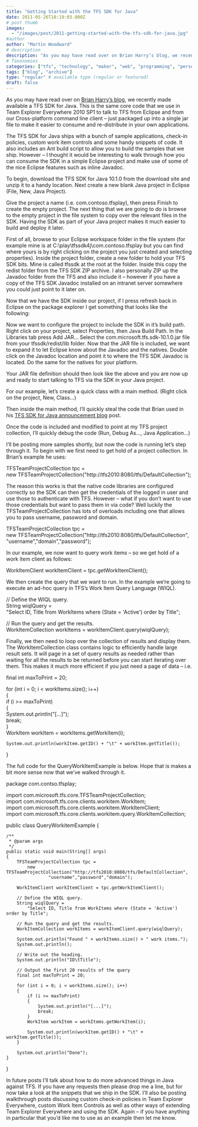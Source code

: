 ```yaml
---
title: "Getting Started with the TFS SDK for Java"
date: 2011-05-26T18:19:03.000Z
# post thumb
images:
  - "/images/post/2011-getting-started-with-the-tfs-sdk-for-java.jpg"
#author
author: "Martin Woodward"
# description
description: "As you may have read over on Brian Harry’s blog, we recently made available a TFS SDK for Java."
# Taxonomies
categories: ["tfs", "technology", "maker", "web", "programming", "personal"]
tags: ["blog", "archive"]
type: "regular" # available type (regular or featured)
draft: false
---
```

As you may have read over on [Brian Harry’s blog](http://blogs.msdn.com/b/bharry/archive/2011/05/16/announcing-a-java-sdk-for-tfs.aspx), we recently made available a TFS SDK for Java.  This is the same core code that we use in Team Explorer Everywhere 2010 SP1 to talk to TFS from Eclipse and from our Cross-platform command line client – just packaged up into a single jar file to make it easier to consume and re-distribute in your own applications.  

The TFS SDK for Java ships with a bunch of sample applications, check-in policies, custom work item controls and some handy snippets of code.  It also includes an Ant build script to allow you to build the samples that we ship.  However – I thought it would be interesting to walk through how you can consume the SDK in a simple Eclipse project and make use of some of the nice Eclipse features such as inline Javadoc.  

To begin, download the TFS SDK for Java 10.1.0 from the download site and unzip it to a handy location. Next create a new blank Java project in Eclipse (File, New, Java Project).  

Give the project a name (i.e. com.contoso.tfsplay), then press Finish to create the empty project.  The next thing that we are going to do is browse to the empty project in the file system to copy over the relevant files in the SDK.  Having the SDK as part of your Java project makes it much easier to build and deploy it later.  

First of all, browse to your Eclipse workspace folder in the file system (for example mine is at C:\play\tfssdk4j\com.contoso.tfsplay but you can find where yours is by right clicking on the project you just created and selecting properties).  Inside the project folder, create a new folder to hold your TFS SDK bits.  Mine is called tfssdk at the root at the folder.  Inside this copy the redist folder from the TFS SDK ZIP archive.  I also personally ZIP up the Javadoc folder from the TFS and also include it – however if you have a copy of the TFS SDK Javadoc installed on an intranet server somewhere you could just point to it later on.  

Now that we have the SDK inside our project, if I press refresh back in Eclipse on the package explorer I get something that looks like the following:  

[](http://www.woodwardweb.com/Windows-Live-Writer/Getting-Started-with-the-TFS-SDK-for-Jav_8CCD/image_5.png)  

Now we want to configure the project to include the SDK in it’s build path. Right click on your project, select Properties, then Java Build Path.  In the Libraries tab press Add JAR… Select the com.microsoft.tfs.sdk-10.1.0.jar file from your tfssdk/redist/lib folder.  Now that the JAR file is included, we want to expand it to let Eclipse know about the Javadoc and the natives.  Double click on the Javadoc location and point it to where the TFS SDK Javadoc is located.  Do the same for the natives for your platform.  

[](http://www.woodwardweb.com/Windows-Live-Writer/Getting-Started-with-the-TFS-SDK-for-Jav_8CCD/image_11.png)  

Your JAR file definition should then look like the above and you are now up and ready to start talking to TFS via the SDK in your Java project.  

For our example, let’s create a quick class with a main method. (Right click on the project, New, Class…)  

[](http://www.woodwardweb.com/Windows-Live-Writer/Getting-Started-with-the-TFS-SDK-for-Jav_8CCD/image_9.png)  

Then inside the main method, I’ll quickly steal the code that Brian used in his [TFS SDK for Java announcement blog](http://blogs.msdn.com/b/bharry/archive/2011/05/16/announcing-a-java-sdk-for-tfs.aspx) post.    

[](http://www.woodwardweb.com/Windows-Live-Writer/Getting-Started-with-the-TFS-SDK-for-Jav_8CCD/image_15.png)  

Once the code is included and modified to point at my TFS project collection, I’ll quickly debug the code (Run, Debug As…, Java Application…)  

I’ll be posting more samples shortly, but now the code is running let’s step through it.  To begin with we first need to get hold of a project collection. In Brian’s example he uses:  

TFSTeamProjectCollection tpc =      
            new TFSTeamProjectCollection("http://tfs2010:8080/tfs/DefaultCollection");  

The reason this works is that the native code libraries are configured correctly so the SDK can then get the credentials of the logged in user and use those to authenticate with TFS.  However – what if you don’t want to use those credentials but want to pass them in via code?  Well luckily the TFSTeamProjectCollection has lots of overloads including one that allows you to pass username, password and domain.  

[](http://www.woodwardweb.com/Windows-Live-Writer/Getting-Started-with-the-TFS-SDK-for-Jav_8CCD/image_17.png)  

TFSTeamProjectCollection tpc =      
            new TFSTeamProjectCollection("http://tfs2010:8080/tfs/DefaultCollection",       
                    "username","domain","password");  

In our example, we now want to query work items – so we get hold of a work item client as follows:  

WorkItemClient workItemClient = tpc.getWorkItemClient();  

We then create the query that we want to run.  In the example we’re going to execute an ad-hoc query in TFS’s Work Item Query Language (WIQL).  

// Define the WIQL query.          
String wiqlQuery =       
    "Select ID, Title from WorkItems where (State = 'Active') order by Title";  

// Run the query and get the results.          
WorkItemCollection workItems = workItemClient.query(wiqlQuery);     

Finally, we then need to loop over the collection of results and display them.  The WorkItemCollection class contains logic to efficiently handle large result sets.  It will page in a set of query results as needed rather than waiting for all the results to be returned before you can start iterating over them.  This makes it much more efficient if you just need a page of data – i.e.  

final int maxToPrint = 20;  

for (int i = 0; i < workItems.size(); i++)          
{       
    if (i >= maxToPrint)              
    {       
        System.out.println("[...]");                  
        break;       
    }       
    WorkItem workItem = workItems.getWorkItem(i);       
    
    System.out.println(workItem.getID() + "\t" + workItem.getTitle());  
}       

The full code for the QueryWorkItemExample is below.  Hope that is makes a bit more sense now that we’ve walked through it.     

package com.contso.tfsplay;  

import com.microsoft.tfs.core.TFSTeamProjectCollection;      
import com.microsoft.tfs.core.clients.workitem.WorkItem;       
import com.microsoft.tfs.core.clients.workitem.WorkItemClient;       
import com.microsoft.tfs.core.clients.workitem.query.WorkItemCollection;  

public class QueryWorkitemExample {  

    /**      
     * @param args       
     */       
    public static void main(String[] args)       
    {       
        TFSTeamProjectCollection tpc =       
            new TFSTeamProjectCollection("http://tfs2010:8080/tfs/DefaultCollection",      
                    "username","password","domain");       
        
        WorkItemClient workItemClient = tpc.getWorkItemClient();       
        
        // Define the WIQL query.          
        String wiqlQuery =       
            "Select ID, Title from WorkItems where (State = 'Active') order by Title";       
        
        // Run the query and get the results.          
        WorkItemCollection workItems = workItemClient.query(wiqlQuery);  

        System.out.println("Found " + workItems.size() + " work items.");      
        System.out.println();       
        
        // Write out the heading.          
        System.out.println("ID\tTitle");       
        
        // Output the first 20 results of the query       
        final int maxToPrint = 20;       
        
        for (int i = 0; i < workItems.size(); i++)          
        {       
            if (i >= maxToPrint)              
            {       
                System.out.println("[...]");                  
                break;       
            }       
            WorkItem workItem = workItems.getWorkItem(i);       
            
            System.out.println(workItem.getID() + "\t" + workItem.getTitle());  
        }       
        
        System.out.println("Done");       
    }  

}  

In future posts I’ll talk about how to do more advanced things in Java against TFS.  If you have any requests then please drop me a line, but for now take a look at the snippets that we ship in the SDK.  I’ll also be posting walkthrough posts discussing custom check-in policies in Team Explorer Everywhere, custom Work Item Controls as well as other ways of extending Team Explorer Everywhere and using the SDK.  Again – if you have anything in particular that you’d like me to use as an example then let me know.